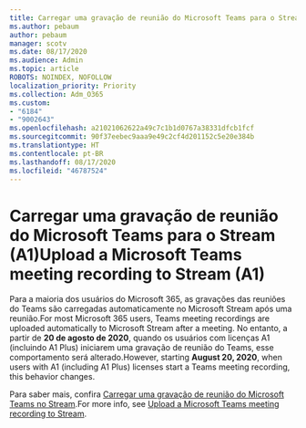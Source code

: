 ```yaml
---
title: Carregar uma gravação de reunião do Microsoft Teams para o Stream (A1)
ms.author: pebaum
author: pebaum
manager: scotv
ms.date: 08/17/2020
ms.audience: Admin
ms.topic: article
ROBOTS: NOINDEX, NOFOLLOW
localization_priority: Priority
ms.collection: Adm_O365
ms.custom:
- "6184"
- "9002643"
ms.openlocfilehash: a21021062622a49c7c1b1d0767a38331dfcb1fcf
ms.sourcegitcommit: 90f37eebec9aaa9e49c2cf4d201152c5e20e384b
ms.translationtype: HT
ms.contentlocale: pt-BR
ms.lasthandoff: 08/17/2020
ms.locfileid: "46787524"
---
```

# <a name="upload-a-microsoft-teams-meeting-recording-to-stream-a1"></a><span data-ttu-id="cda25-102">Carregar uma gravação de reunião do Microsoft Teams para o Stream (A1)</span><span class="sxs-lookup"><span data-stu-id="cda25-102">Upload a Microsoft Teams meeting recording to Stream (A1)</span></span>

<span data-ttu-id="cda25-103">Para a maioria dos usuários do Microsoft 365, as gravações das reuniões do Teams são carregadas automaticamente no Microsoft Stream após uma reunião.</span><span class="sxs-lookup"><span data-stu-id="cda25-103">For most Microsoft 365 users, Teams meeting recordings are uploaded automatically to Microsoft Stream after a meeting.</span></span> <span data-ttu-id="cda25-104">No entanto, a partir de **20 de agosto de 2020**, quando os usuários com licenças A1 (incluindo A1 Plus) iniciarem uma gravação de reunião do Teams, esse comportamento será alterado.</span><span class="sxs-lookup"><span data-stu-id="cda25-104">However, starting  **August 20, 2020**, when users with A1 (including A1 Plus) licenses start a Teams meeting recording, this behavior changes.</span></span>  

<span data-ttu-id="cda25-105">Para saber mais, confira [Carregar uma gravação de reunião do Microsoft Teams no Stream](https://docs.microsoft.com/stream/portal-upload-teams-meeting-recording).</span><span class="sxs-lookup"><span data-stu-id="cda25-105">For more info, see [Upload a Microsoft Teams meeting recording to Stream](https://docs.microsoft.com/stream/portal-upload-teams-meeting-recording).</span></span>